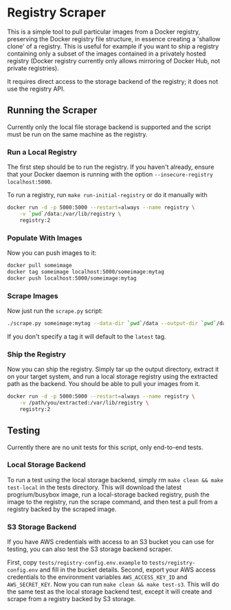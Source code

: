 # Registry Scraper

This is a simple tool to pull particular images from a Docker registry, preserving the Docker
registry file structure, in essence creating a 'shallow clone' of a registry. This is useful for
example if you want to ship a registry containing only a subset of the images contained in a
privately hosted registry (Docker registry currently only allows mirroring of Docker Hub, not
private registries).

It requires direct access to the storage backend of the registry; it does not use the registry API.

## Running the Scraper

Currently only the local file storage backend is supported and the script must be run on the same
machine as the registry.

### Run a Local Registry

The first step should be to run the registry. If you haven't already, ensure that your Docker daemon
is running with the option `--insecure-registry localhost:5000`.

To run a registry, run `make run-initial-registry` or do it manually with

```bash
docker run -d -p 5000:5000 --restart=always --name registry \
	-v `pwd`/data:/var/lib/registry \
	registry:2
```

### Populate With Images

Now you can push images to it:

```bash
docker pull someimage
docker tag someimage localhost:5000/someimage:mytag
docker push localhost:5000/someimage:mytag
```

### Scrape Images

Now just run the `scrape.py` script:

```bash
./scrape.py someimage:mytag --data-dir `pwd`/data --output-dir `pwd`/data-copy
```

If you don't specify a tag it will default to the `latest` tag.

### Ship the Registry

Now you can ship the registry. Simply tar up the output directory, extract it on your target system,
and run a local storage registry using the extracted path as the backend. You should be able to pull
your images from it.

```bash
docker run -d -p 5000:5000 --restart=always --name registry \
	-v /path/you/extracted:/var/lib/registry \
	registry:2
```

## Testing

Currently there are no unit tests for this script, only end-to-end tests.

### Local Storage Backend

To run a test using the local storage backend, simply rm `make clean && make test-local` in the tests
directory. This will download the latest progrium/busybox image, run a local-storage backed
registry, push the image to the registry, run the scrape command, and then test a pull from a
registry backed by the scraped image.

### S3 Storage Backend

If you have AWS credentials with access to an S3 bucket you can use for testing, you can also test
the S3 storage backend scraper.

First, copy `tests/registry-config.env.example` to `tests/registry-config.env` and fill in the
bucket details. Second, export your AWS access credentials to the environment variables
`AWS_ACCESS_KEY_ID` and `AWS_SECRET_KEY`. Now you can run `make clean && make test-s3`. This will do
the same test as the local storage backend test, except it will create and scrape from a registry
backed by S3 storage.


